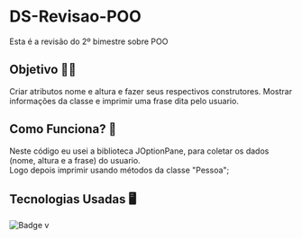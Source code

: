 # DS-Revisao-POO

Esta é a revisão do 2º bimestre sobre POO

## Objetivo 👨‍🎓

Criar atributos nome e altura e fazer seus respectivos construtores. Mostrar informações da classe e imprimir uma frase dita pelo usuario.<br>

## Como Funciona? 💭

Neste código eu usei a biblioteca JOptionPane, para coletar os dados (nome, altura e a frase) do usuario. <br>
Logo depois imprimir usando métodos da classe "Pessoa";

## Tecnologias Usadas 🖥️

![Badge](https://img.shields.io/static/v1?label=&message=Java&color=FF4040&style=for-the-badge)
v
